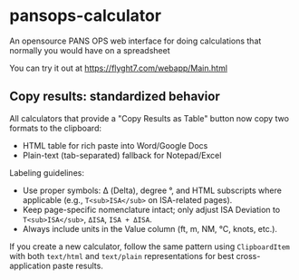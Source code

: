 # pansops-calculator

An opensource PANS OPS web interface for doing calculations that normally you would have on a spreadsheet

You can try it out at <https://flyght7.com/webapp/Main.html>

## Copy results: standardized behavior

All calculators that provide a "Copy Results as Table" button now copy two formats to the clipboard:

- HTML table for rich paste into Word/Google Docs
- Plain-text (tab-separated) fallback for Notepad/Excel

Labeling guidelines:

- Use proper symbols: Δ (Delta), degree °, and HTML subscripts where applicable (e.g., `T<sub>ISA</sub>` on ISA-related pages).
- Keep page-specific nomenclature intact; only adjust ISA Deviation to `T<sub>ISA</sub>`, `ΔISA`, `ISA + ΔISA`.
- Always include units in the Value column (ft, m, NM, °C, knots, etc.).

If you create a new calculator, follow the same pattern using `ClipboardItem` with both `text/html` and `text/plain` representations for best cross-application paste results.
